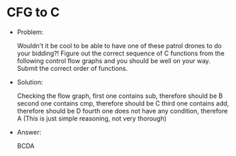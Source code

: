 # CFG to C

* Problem:

  Wouldn't it be cool to be able to have one of these patrol drones to do your bidding?! Figure out the correct sequence of C functions from the following control flow graphs and you should be well on your way.
Submit the correct order of functions.

* Solution:

  Checking the flow graph, 
first one contains sub, therefore should be B
second one contains cmp, therefore should be C
third one contains add, therefore should be D
fourth one does not have any condition, therefore A
(This is just simple reasoning, not very thorough)

* Answer:

  BCDA
